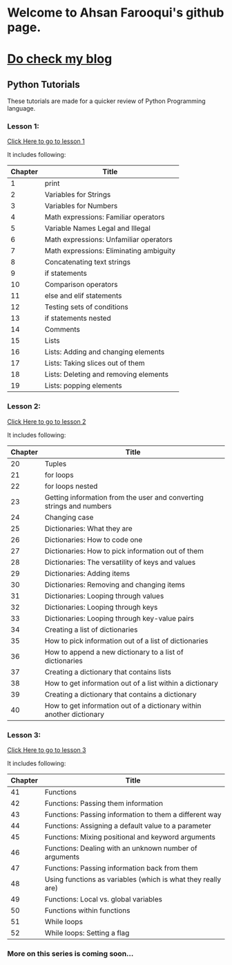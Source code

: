 # Welcome to Ahsan Farooqui's github page. 
# [Do check my blog](http://blog.ahsanfarooqui.xyz)

## Python Tutorials
These tutorials are made for a quicker review of Python Programming language.

### Lesson 1:
[Click Here to go to lesson 1](https://github.com/ahsanfarooqui/Python-Programming-Exercise/blob/master/Python%20chapters%201%20through%2019%20.ipynb)

It includes following: 


| Chapter | Title                                   |
|---------|-----------------------------------------|
| 1       | print                                   |
| 2       | Variables for Strings                   |
| 3       | Variables for Numbers                   |
| 4       | Math expressions: Familiar operators    |
| 5       | Variable Names Legal and Illegal        |
| 6       | Math expressions: Unfamiliar operators  |
| 7       | Math expressions: Eliminating ambiguity |
| 8       | Concatenating text strings              |
| 9       | if statements                           |
| 10      | Comparison operators                    |
| 11      | else and elif statements                |
| 12      | Testing sets of conditions              |
| 13      | if statements nested                    |
| 14      | Comments                                |
| 15      | Lists                                   |
| 16      | Lists: Adding and changing elements     |
| 17      | Lists: Taking slices out of them        |
| 18      | Lists: Deleting and removing elements   |
| 19      | Lists: popping elements                 |

### Lesson 2:
[Click Here to go to lesson 2](https://github.com/ahsanfarooqui/Python-Programming-Exercise/blob/master/Python%20chapters%2020%20to%2040.ipynb)

It includes following: 

| Chapter | Title                                                                |
|---------|----------------------------------------------------------------------|
| 20      | Tuples                                                               |
| 21      | for loops                                                            |
| 22      | for loops nested                                                     |
| 23      | Getting information from the user and converting strings and numbers |
| 24      | Changing case                                                        |
| 25      | Dictionaries: What they are                                          |
| 26      | Dictionaries: How to code one                                        |
| 27      | Dictionaries: How to pick information out of them                    |
| 28      | Dictionaries: The versatility of keys and values                     |
| 29      | Dictionaries: Adding items                                           |
| 30      | Dictionaries: Removing and changing items                            |
| 31      | Dictionaries: Looping through values                                 |
| 32      | Dictionaries: Looping through keys                                   |
| 33      | Dictionaries: Looping through key-value pairs                        |
| 34      | Creating a list of dictionaries                                      |
| 35      | How to pick information out of a list of dictionaries                |
| 36      | How to append a new dictionary to a list of dictionaries             |
| 37      | Creating a dictionary that contains lists                            |
| 38      | How to get information out of a list within a dictionary             |
| 39      | Creating a dictionary that contains a dictionary                     |
| 40      | How to get information out of a dictionary within another dictionary |

### Lesson 3:
[Click Here to go to lesson 3](https://github.com/ahsanfarooqui/Python-Programming-Exercise/blob/master/Python%20Chapters%2041%20to%2052.ipynb)

It includes following: 

| Chapter | Title                                                          |
|---------|----------------------------------------------------------------|
| 41      | Functions                                                      |
| 42      | Functions:   Passing them information                          |
| 43      | Functions:   Passing information to them a different way       |
| 44      | Functions:   Assigning a default value to a parameter          |
| 45      | Functions:   Mixing positional and keyword arguments           |
| 46      | Functions:   Dealing with an unknown number of arguments       |
| 47      | Functions:   Passing information back from them                |
| 48      | Using   functions as variables (which is what they really are) |
| 49      | Functions:   Local vs. global variables                        |
| 50      | Functions   within functions                                   |
| 51      | While   loops                                                  |
| 52      | While   loops: Setting a flag                                  |


### More on this series is coming soon...
